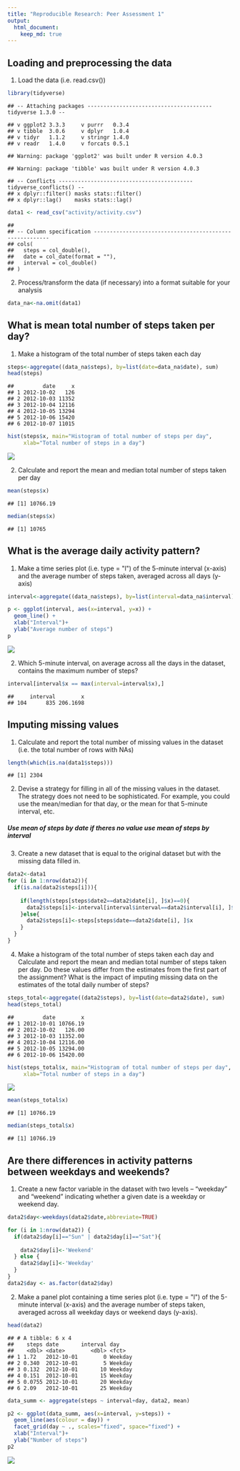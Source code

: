 ```yaml
---
title: "Reproducible Research: Peer Assessment 1"
output: 
  html_document:
    keep_md: true
---
```



## Loading and preprocessing the data   

1. Load the data (i.e. read.csv())

```r
library(tidyverse)
```

```
## -- Attaching packages --------------------------------------- tidyverse 1.3.0 --
```

```
## v ggplot2 3.3.3     v purrr   0.3.4
## v tibble  3.0.6     v dplyr   1.0.4
## v tidyr   1.1.2     v stringr 1.4.0
## v readr   1.4.0     v forcats 0.5.1
```

```
## Warning: package 'ggplot2' was built under R version 4.0.3
```

```
## Warning: package 'tibble' was built under R version 4.0.3
```

```
## -- Conflicts ------------------------------------------ tidyverse_conflicts() --
## x dplyr::filter() masks stats::filter()
## x dplyr::lag()    masks stats::lag()
```

```r
data1 <- read_csv("activity/activity.csv")
```

```
## 
## -- Column specification --------------------------------------------------------
## cols(
##   steps = col_double(),
##   date = col_date(format = ""),
##   interval = col_double()
## )
```

2. Process/transform the data (if necessary) into a format suitable for your analysis   


```r
data_na<-na.omit(data1) 
```
## What is mean total number of steps taken per day?   


1. Make a histogram of the total number of steps taken each day

```r
steps<-aggregate((data_na$steps), by=list(date=data_na$date), sum)
head(steps)
```

```
##         date     x
## 1 2012-10-02   126
## 2 2012-10-03 11352
## 3 2012-10-04 12116
## 4 2012-10-05 13294
## 5 2012-10-06 15420
## 6 2012-10-07 11015
```

```r
hist(steps$x, main="Histogram of total number of steps per day", 
     xlab="Total number of steps in a day")
```

![](PA1_template_files/figure-html/unnamed-chunk-3-1.png)<!-- -->

2. Calculate and report the mean and median total number of steps taken per day

```r
mean(steps$x)
```

```
## [1] 10766.19
```

```r
median(steps$x)
```

```
## [1] 10765
```

## What is the average daily activity pattern?   


1. Make a time series plot (i.e. type = "l") of the 5-minute interval (x-axis) and the average number of steps taken, averaged across all days (y-axis)

```r
interval<-aggregate((data_na$steps), by=list(interval=data_na$interval), mean)

p <- ggplot(interval, aes(x=interval, y=x)) +
  geom_line() + 
  xlab("Interval")+
  ylab("Average number of steps")
p
```

![](PA1_template_files/figure-html/unnamed-chunk-5-1.png)<!-- -->

  
2. Which 5-minute interval, on average across all the days in the dataset, contains the maximum number of steps?


```r
interval[interval$x == max(interval=interval$x),]
```

```
##     interval        x
## 104      835 206.1698
```


## Imputing missing values  

1. Calculate and report the total number of missing values in the dataset (i.e. the total number of rows with NAs)   


```r
length(which(is.na(data1$steps)))
```

```
## [1] 2304
```

2. Devise a strategy for filling in all of the missing values in the dataset. The strategy does not need to be sophisticated. For example, you could use the mean/median for that day, or the mean for that 5-minute interval, etc.   

##### Use mean of steps by date if theres no value use mean of steps by interval

3. Create a new dataset that is equal to the original dataset but with the missing data filled in.   




```r
data2<-data1
for (i in 1:nrow(data2)){
  if(is.na(data2$steps[i])){
    
    if(length(steps[steps$date2==data2$date[i], ]$x)==0){
      data2$steps[i]<-interval[interval$interval==data2$interval[i], ]$x
    }else{
      data2$steps[i]<-steps[steps$date==data2$date[i], ]$x
    }
  }
}
```



4. Make a histogram of the total number of steps taken each day and Calculate and report the mean and median total number of steps taken per day. Do these values differ from the estimates from the first part of the assignment? What is the impact of imputing missing data on the estimates of the total daily number of steps?   



```r
steps_total<-aggregate((data2$steps), by=list(date=data2$date), sum)
head(steps_total)
```

```
##         date        x
## 1 2012-10-01 10766.19
## 2 2012-10-02   126.00
## 3 2012-10-03 11352.00
## 4 2012-10-04 12116.00
## 5 2012-10-05 13294.00
## 6 2012-10-06 15420.00
```

```r
hist(steps_total$x, main="Histogram of total number of steps per day", 
     xlab="Total number of steps in a day")
```

![](PA1_template_files/figure-html/unnamed-chunk-9-1.png)<!-- -->

```r
mean(steps_total$x)
```

```
## [1] 10766.19
```

```r
median(steps_total$x)
```

```
## [1] 10766.19
```


## Are there differences in activity patterns between weekdays and weekends?   

1. Create a new factor variable in the dataset with two levels – “weekday” and “weekend” indicating whether a given date is a weekday or weekend day.   


```r
data2$day<-weekdays(data2$date,abbreviate=TRUE)

for (i in 1:nrow(data2)) {
  if(data2$day[i]=="Sun" | data2$day[i]=="Sat"){
    
    data2$day[i]<-'Weekend'
  } else {
    data2$day[i]<-'Weekday'
  }
}
data2$day <- as.factor(data2$day)
```

2. Make a panel plot containing a time series plot (i.e. type = "l") of the 5-minute interval (x-axis) and the average number of steps taken, averaged across all weekday days or weekend days (y-axis).    



```r
head(data2)
```

```
## # A tibble: 6 x 4
##    steps date       interval day    
##    <dbl> <date>        <dbl> <fct>  
## 1 1.72   2012-10-01        0 Weekday
## 2 0.340  2012-10-01        5 Weekday
## 3 0.132  2012-10-01       10 Weekday
## 4 0.151  2012-10-01       15 Weekday
## 5 0.0755 2012-10-01       20 Weekday
## 6 2.09   2012-10-01       25 Weekday
```

```r
data_summ <- aggregate(steps ~ interval+day, data2, mean)

p2 <- ggplot(data_summ, aes(x=interval, y=steps)) +
  geom_line(aes(colour = day)) + 
  facet_grid(day ~ ., scales="fixed", space="fixed") +
  xlab("Interval")+
  ylab("Number of steps")
p2
```

![](PA1_template_files/figure-html/unnamed-chunk-11-1.png)<!-- -->
